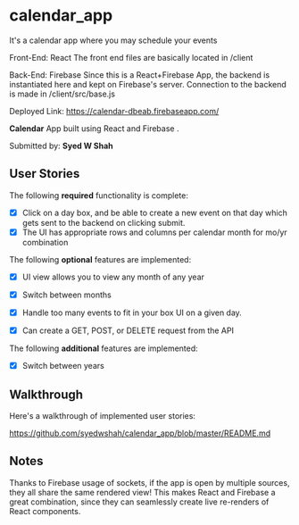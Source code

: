 # calendar_app
It's a calendar app where you may schedule your events

Front-End: React
The front end files are basically located in /client


Back-End: Firebase
Since this is a React+Firebase App, the backend is instantiated here
and kept on Firebase's server. Connection to the backend is made
in /client/src/base.js

Deployed Link: https://calendar-dbeab.firebaseapp.com/

**Calendar** App built using React and Firebase .

Submitted by: **Syed W Shah**

## User Stories

The following **required** functionality is complete:

* [x] Click on a day box, and be able to create a new event on that day which gets sent to the backend on clicking submit. 
* [x] The UI has appropriate rows and columns per calendar month for mo/yr combination

The following **optional** features are implemented:
* [x] UI view allows you to view any month of any year
* [x] Switch between months

* [x] Handle too many events to fit in your box UI on a given day.
* [x] Can create a GET, POST, or DELETE request from the API


The following **additional** features are implemented:
* [x] Switch between years

## Walkthrough

Here's a walkthrough of implemented user stories:

https://github.com/syedwshah/calendar_app/blob/master/README.md


## Notes

Thanks to Firebase usage of sockets, if the app is open by multiple sources, they all share the same rendered view!
This makes React and Firebase a great combination, since they can seamlessly create live re-renders of React components.
